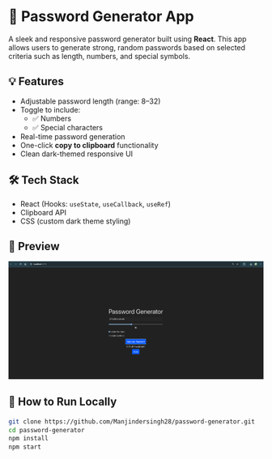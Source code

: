 # 🔐 Password Generator App

A sleek and responsive password generator built using **React**. This app allows users to generate strong, random passwords based on selected criteria such as length, numbers, and special symbols.

## 💡 Features

- Adjustable password length (range: 8–32)
- Toggle to include:
  - ✅ Numbers
  - ✅ Special characters
- Real-time password generation
- One-click **copy to clipboard** functionality
- Clean dark-themed responsive UI

## 🛠️ Tech Stack

- React (Hooks: `useState`, `useCallback`, `useRef`)
- Clipboard API
- CSS (custom dark theme styling)

## 📸 Preview

![Password Generator Screenshot](./screenshot.png)

## 🚀 How to Run Locally

```bash
git clone https://github.com/Manjindersingh28/password-generator.git
cd password-generator
npm install
npm start
